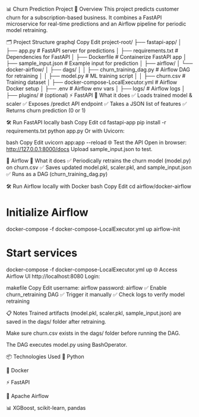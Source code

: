 📊 Churn Prediction Project
🚀 Overview
This project predicts customer churn for a subscription-based business.
It combines a FastAPI microservice for real-time predictions and an Airflow pipeline for periodic model retraining.

🗂️ Project Structure
graphql
Copy
Edit
project-root/
├── fastapi-app/
│   ├── app.py                # FastAPI server for predictions
│   ├── requirements.txt      # Dependencies for FastAPI
│   ├── Dockerfile            # Containerize FastAPI app
│   ├── sample_input.json     # Example input for prediction
│
├── airflow/
│   └── docker-airflow/
│       ├── dags/
│       │   ├── churn_training_dag.py   # Airflow DAG for retraining
│       │   ├── model.py                # ML training script
│       │   ├── churn.csv               # Training dataset
│       ├── docker-compose-LocalExecutor.yml   # Airflow Docker setup
│       ├── .env                        # Airflow env vars
│       ├── logs/                       # Airflow logs
│       ├── plugins/                    # (optional)
⚡ FastAPI
📄 What it does
✅ Loads trained model & scaler
✅ Exposes /predict API endpoint
✅ Takes a JSON list of features
✅ Returns churn prediction (0 or 1)

🛠️ Run FastAPI locally
bash
Copy
Edit
cd fastapi-app
pip install -r requirements.txt
python app.py
Or with Uvicorn:

bash
Copy
Edit
uvicorn app:app --reload
🌐 Test the API
Open in browser:
http://127.0.0.1:8000/docs
Upload sample_input.json to test.

🛞 Airflow
📄 What it does
✅ Periodically retrains the churn model (model.py) on churn.csv
✅ Saves updated model.pkl, scaler.pkl, and sample_input.json
✅ Runs as a DAG (churn_training_dag.py)

🛠️ Run Airflow locally with Docker
bash
Copy
Edit
cd airflow/docker-airflow

# Initialize Airflow
docker-compose -f docker-compose-LocalExecutor.yml up airflow-init

# Start services
docker-compose -f docker-compose-LocalExecutor.yml up
🌐 Access Airflow UI
http://localhost:8080
Login:

makefile
Copy
Edit
username: airflow
password: airflow
✅ Enable churn_retraining DAG
✅ Trigger it manually
✅ Check logs to verify model retraining

📋 Notes
Trained artifacts (model.pkl, scaler.pkl, sample_input.json) are saved in the dags/ folder after retraining.

Make sure churn.csv exists in the dags/ folder before running the DAG.

The DAG executes model.py using BashOperator.

📦 Technologies Used
🐍 Python

🐳 Docker

⚡ FastAPI

🛞 Apache Airflow

📊 XGBoost, scikit-learn, pandas

